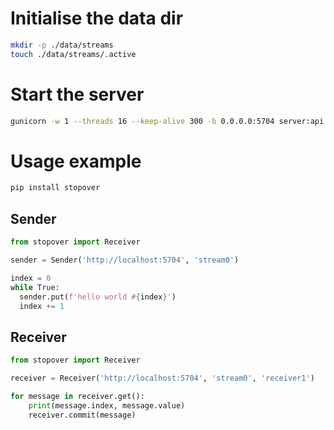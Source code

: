 # Initialise the data dir
```bash
mkdir -p ./data/streams
touch ./data/streams/.active
```

# Start the server
```bash
gunicorn -w 1 --threads 16 --keep-alive 300 -b 0.0.0.0:5704 server:api
```

# Usage example
```bash
pip install stopover
```

## Sender
```python
from stopover import Receiver

sender = Sender('http://localhost:5704', 'stream0')

index = 0
while True:
  sender.put(f'hello world #{index}')
  index += 1
```

## Receiver
```python
from stopover import Receiver

receiver = Receiver('http://localhost:5704', 'stream0', 'receiver1')

for message in receiver.get():
    print(message.index, message.value)
    receiver.commit(message)
```
